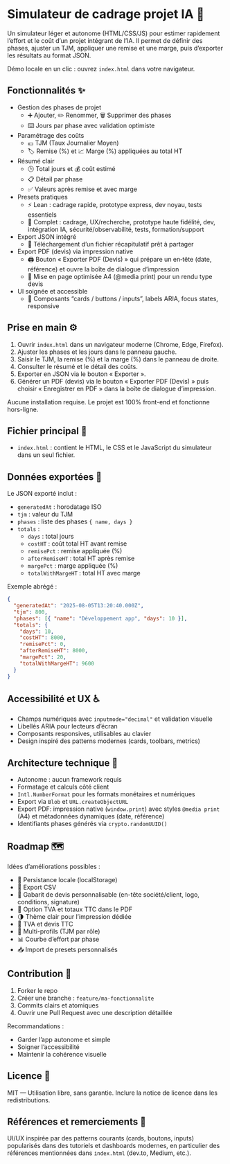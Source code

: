 # Simulateur de cadrage projet IA 🚀

Un simulateur léger et autonome (HTML/CSS/JS) pour estimer rapidement l’effort et le coût d’un projet intégrant de l’IA. Il permet de définir des phases, ajuster un TJM, appliquer une remise et une marge, puis d’exporter les résultats au format JSON.

Démo locale en un clic : ouvrez `index.html` dans votre navigateur.

## Fonctionnalités ✨

- Gestion des phases de projet
  - ➕ Ajouter, ✏️ Renommer, 🗑️ Supprimer des phases
  - ⌨️ Jours par phase avec validation optimiste
- Paramétrage des coûts
  - 💶 TJM (Taux Journalier Moyen)
  - 🏷️ Remise (%) et 📈 Marge (%) appliquées au total HT
- Résumé clair
  - 🕒 Total jours et 💰 coût estimé
  - 📋 Détail par phase
  - ✅ Valeurs après remise et avec marge
- Presets pratiques
  - ⚡ Lean : cadrage rapide, prototype express, dev noyau, tests essentiels
  - 🧩 Complet : cadrage, UX/recherche, prototype haute fidélité, dev, intégration IA, sécurité/observabilité, tests, formation/support
- Export JSON intégré
  - 🧾 Téléchargement d’un fichier récapitulatif prêt à partager
- Export PDF (devis) via impression native
  - 🖨️ Bouton « Exporter PDF (Devis) » qui prépare un en‑tête (date, référence) et ouvre la boîte de dialogue d’impression
  - 📄 Mise en page optimisée A4 (@media print) pour un rendu type devis
- UI soignée et accessible
  - 🧱 Composants “cards / buttons / inputs”, labels ARIA, focus states, responsive

## Prise en main ⚙️

1. Ouvrir `index.html` dans un navigateur moderne (Chrome, Edge, Firefox).
2. Ajuster les phases et les jours dans le panneau gauche.
3. Saisir le TJM, la remise (%) et la marge (%) dans le panneau de droite.
4. Consulter le résumé et le détail des coûts.
5. Exporter en JSON via le bouton « Exporter ».
6. Générer un PDF (devis) via le bouton « Exporter PDF (Devis) » puis choisir « Enregistrer en PDF » dans la boîte de dialogue d’impression.

Aucune installation requise. Le projet est 100% front-end et fonctionne hors-ligne.

## Fichier principal 📁

- `index.html` : contient le HTML, le CSS et le JavaScript du simulateur dans un seul fichier.

## Données exportées 🧾

Le JSON exporté inclut :
- `generatedAt` : horodatage ISO
- `tjm` : valeur du TJM
- `phases` : liste des phases `{ name, days }`
- `totals` :
  - `days` : total jours
  - `costHT` : coût total HT avant remise
  - `remisePct` : remise appliquée (%)
  - `afterRemiseHT` : total HT après remise
  - `margePct` : marge appliquée (%)
  - `totalWithMargeHT` : total HT avec marge

Exemple abrégé :
```json
{
  "generatedAt": "2025-08-05T13:20:40.000Z",
  "tjm": 800,
  "phases": [{ "name": "Développement app", "days": 10 }],
  "totals": {
    "days": 10,
    "costHT": 8000,
    "remisePct": 0,
    "afterRemiseHT": 8000,
    "margePct": 20,
    "totalWithMargeHT": 9600
  }
}
```

## Accessibilité et UX ♿

- Champs numériques avec `inputmode="decimal"` et validation visuelle
- Libellés ARIA pour lecteurs d’écran
- Composants responsives, utilisables au clavier
- Design inspiré des patterns modernes (cards, toolbars, metrics)

## Architecture technique 🧠

- Autonome : aucun framework requis
- Formatage et calculs côté client
- `Intl.NumberFormat` pour les formats monétaires et numériques
- Export via `Blob` et `URL.createObjectURL`
- Export PDF: impression native (`window.print`) avec styles `@media print` (A4) et métadonnées dynamiques (date, référence)
- Identifiants phases générés via `crypto.randomUUID()`

## Roadmap 🗺️

Idées d’améliorations possibles :
- 💾 Persistance locale (localStorage)
- 🧷 Export CSV
- 🧾 Gabarit de devis personnalisable (en-tête société/client, logo, conditions, signature)
- 🧮 Option TVA et totaux TTC dans le PDF
- 🌗 Thème clair pour l’impression dédiée
- 🧮 TVA et devis TTC
- 👥 Multi-profils (TJM par rôle)
- 📊 Courbe d’effort par phase
- 📥 Import de presets personnalisés

## Contribution 🤝

1. Forker le repo
2. Créer une branche : `feature/ma-fonctionnalite`
3. Commits clairs et atomiques
4. Ouvrir une Pull Request avec une description détaillée

Recommandations :
- Garder l’app autonome et simple
- Soigner l’accessibilité
- Maintenir la cohérence visuelle

## Licence 📄

MIT — Utilisation libre, sans garantie. Inclure la notice de licence dans les redistributions.

## Références et remerciements 🙌

UI/UX inspirée par des patterns courants (cards, boutons, inputs) popularisés dans des tutoriels et dashboards modernes, en particulier des références mentionnées dans `index.html` (dev.to, Medium, etc.).
